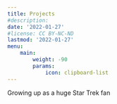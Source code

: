 ```yaml
---
title: Projects
#description: 
date: '2022-01-27'
#license: CC BY-NC-ND
lastmod: '2022-01-27'
menu:
    main: 
        weight: -90
        params:
            icon: clipboard-list
---
```


Growing up as a huge Star Trek fan
